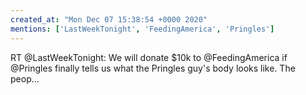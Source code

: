 ```yaml
---
created_at: "Mon Dec 07 15:38:54 +0000 2020"
mentions: ['LastWeekTonight', 'FeedingAmerica', 'Pringles']
---
```


RT @LastWeekTonight: We will donate $10k to @FeedingAmerica if @Pringles finally tells us what the Pringles guy's body looks like. The peop…